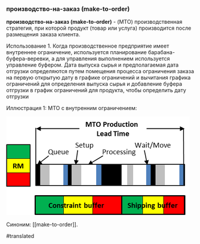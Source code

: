 ### производство-на-заказ (make-to-order)

**производство-на-заказ (make-to-order)** - (MTO) производственная стратегия, при которой продукт (товар или услуга) производится после размещения заказа клиента.

Использование 1. Когда производственное предприятие имеет внутреннее ограничение, используется планирование барабана-буфера-веревки, а для управления выполнением используется управление буфером. Дата выпуска сырья и предполагаемая дата отгрузки определяются путем помещения процесса ограничения заказа на первую открытую дату в графике ограничений и вычитания графика ограничений для определения выпуска сырья и добавление буфера отгрузки в график ограничений для продукта, чтобы определить дату отгрузки

Иллюстрация 1: MTO с внутренним ограничением:

![](images/image94.png)

Синоним: [[make-to-order]].

#translated
